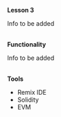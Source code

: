<b>Lesson 3</b>

Info to be added

<br>
<b>Functionality</b>

Info to be added

<br>
<b>Tools</b>

<ul>
<li>Remix IDE
<li>Solidity
<li>EVM
</ul>
